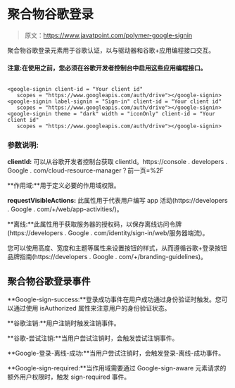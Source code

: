 # 聚合物谷歌登录

> 原文：<https://www.javatpoint.com/polymer-google-signin>

聚合物谷歌登录元素用于谷歌认证，以与驱动器和谷歌+应用编程接口交互。

#### 注意:在使用之前，您必须在谷歌开发者控制台中启用这些应用编程接口。

```

<google-signin client-id = "Your client id"
   scopes = "https://www.googleapis.com/auth/drive"></google-signin>
<google-signin label-signin = "Sign-in" client-id = "Your client id"
   scopes = "https://www.googleapis.com/auth/drive"></google-signin>
<google-signin theme = "dark" width = "iconOnly" client-id = "Your client id"
   scopes = "https://www.googleapis.com/auth/drive"></google-signin>

```

### 参数说明:

**clientId:** 可以从谷歌开发者控制台获取 clientId。https://console . developers . Google . com/cloud-resource-manager？前一页=%2F

**作用域:**用于定义必要的作用域权限。

**requestVisibleActions:** 此属性用于代表用户编写 app 活动(https://developers . Google . com/+/web/app-activities/)。

**离线:**此属性用于获取服务器的授权码，以保存离线访问令牌(https://developers . Google . com/identity/sign-in/web/服务器端流)。

您可以使用高度、宽度和主题等属性来设置按钮的样式，从而遵循谷歌+登录按钮品牌指南(https://developers . Google . com/+/branding-guidelines)。

## 聚合物谷歌登录事件

**Google-sign-success:**登录成功事件在用户成功通过身份验证时触发。您可以通过使用 isAuthorized 属性来注意用户的身份验证状态。

**谷歌注销:**用户注销时触发注销事件。

**谷歌-尝试注销:**当用户尝试注销时，会触发尝试注销事件。

**Google-登录-离线-成功:**当用户尝试注销时，会触发登录-离线-成功事件。

**Google-sign-required:**当作用域需要通过 Google-sign-aware 元素请求的额外用户权限时，触发 sign-required 事件。